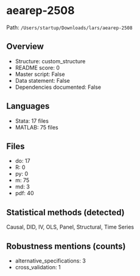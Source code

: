 # aearep-2508

Path: `/Users/startup/Downloads/lars/aearep-2508`

## Overview
- Structure: custom_structure
- README score: 0
- Master script: False
- Data statement: False
- Dependencies documented: False

## Languages
- Stata: 17 files
- MATLAB: 75 files

## Files
- do: 17
- R: 0
- py: 0
- m: 75
- md: 3
- pdf: 40

## Statistical methods (detected)
Causal, DID, IV, OLS, Panel, Structural, Time Series

## Robustness mentions (counts)
- alternative_specifications: 3
- cross_validation: 1